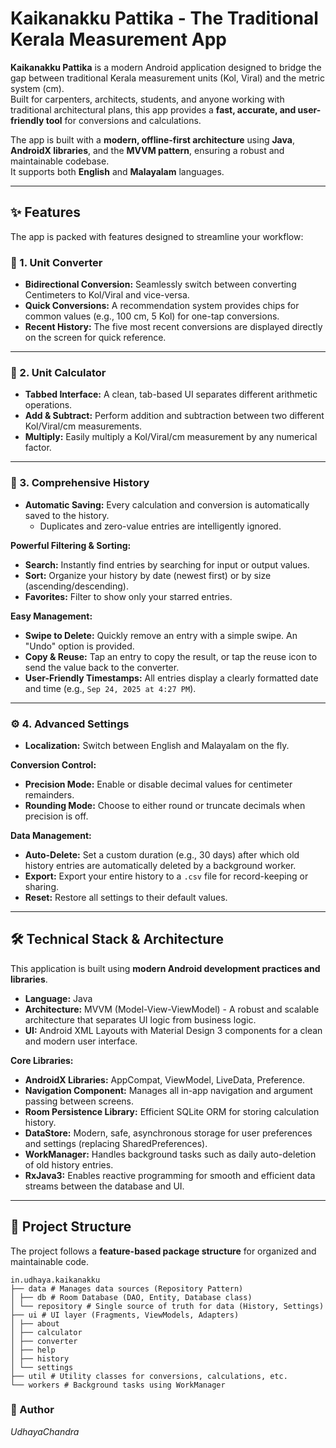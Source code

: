 # Kaikanakku Pattika - The Traditional Kerala Measurement App

**Kaikanakku Pattika** is a modern Android application designed to bridge the gap between traditional Kerala measurement units (Kol, Viral) and the metric system (cm).  
Built for carpenters, architects, students, and anyone working with traditional architectural plans, this app provides a **fast, accurate, and user-friendly tool** for conversions and calculations.

The app is built with a **modern, offline-first architecture** using **Java**, **AndroidX libraries**, and the **MVVM pattern**, ensuring a robust and maintainable codebase.  
It supports both **English** and **Malayalam** languages.

---

## ✨ Features
The app is packed with features designed to streamline your workflow:

### 📐 1. Unit Converter
- **Bidirectional Conversion:** Seamlessly switch between converting Centimeters to Kol/Viral and vice-versa.
- **Quick Conversions:** A recommendation system provides chips for common values (e.g., 100 cm, 5 Kol) for one-tap conversions.
- **Recent History:** The five most recent conversions are displayed directly on the screen for quick reference.

---

### 🧮 2. Unit Calculator
- **Tabbed Interface:** A clean, tab-based UI separates different arithmetic operations.
- **Add & Subtract:** Perform addition and subtraction between two different Kol/Viral/cm measurements.
- **Multiply:** Easily multiply a Kol/Viral/cm measurement by any numerical factor.

---

### 📜 3. Comprehensive History
- **Automatic Saving:** Every calculation and conversion is automatically saved to the history.
    - Duplicates and zero-value entries are intelligently ignored.

**Powerful Filtering & Sorting:**
- **Search:** Instantly find entries by searching for input or output values.
- **Sort:** Organize your history by date (newest first) or by size (ascending/descending).
- **Favorites:** Filter to show only your starred entries.

**Easy Management:**
- **Swipe to Delete:** Quickly remove an entry with a simple swipe. An "Undo" option is provided.
- **Copy & Reuse:** Tap an entry to copy the result, or tap the reuse icon to send the value back to the converter.
- **User-Friendly Timestamps:** All entries display a clearly formatted date and time (e.g., `Sep 24, 2025 at 4:27 PM`).

---

### ⚙️ 4. Advanced Settings
- **Localization:** Switch between English and Malayalam on the fly.

**Conversion Control:**
- **Precision Mode:** Enable or disable decimal values for centimeter remainders.
- **Rounding Mode:** Choose to either round or truncate decimals when precision is off.

**Data Management:**
- **Auto-Delete:** Set a custom duration (e.g., 30 days) after which old history entries are automatically deleted by a background worker.
- **Export:** Export your entire history to a `.csv` file for record-keeping or sharing.
- **Reset:** Restore all settings to their default values.

---

## 🛠️ Technical Stack & Architecture
This application is built using **modern Android development practices and libraries**.

- **Language:** Java
- **Architecture:** MVVM (Model-View-ViewModel) - A robust and scalable architecture that separates UI logic from business logic.
- **UI:** Android XML Layouts with Material Design 3 components for a clean and modern user interface.

**Core Libraries:**
- **AndroidX Libraries:** AppCompat, ViewModel, LiveData, Preference.
- **Navigation Component:** Manages all in-app navigation and argument passing between screens.
- **Room Persistence Library:** Efficient SQLite ORM for storing calculation history.
- **DataStore:** Modern, safe, asynchronous storage for user preferences and settings (replacing SharedPreferences).
- **WorkManager:** Handles background tasks such as daily auto-deletion of old history entries.
- **RxJava3:** Enables reactive programming for smooth and efficient data streams between the database and UI.

---

## 📂 Project Structure
The project follows a **feature-based package structure** for organized and maintainable code.
```
in.udhaya.kaikanakku
├── data # Manages data sources (Repository Pattern)
│ ├── db # Room Database (DAO, Entity, Database class)
│ └── repository # Single source of truth for data (History, Settings)
├── ui # UI layer (Fragments, ViewModels, Adapters)
│ ├── about
│ ├── calculator
│ ├── converter
│ ├── help
│ ├── history
│ └── settings
├── util # Utility classes for conversions, calculations, etc.
└── workers # Background tasks using WorkManager
```
###  👤 Author
*UdhayaChandra*